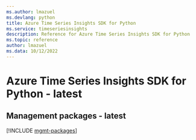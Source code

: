 ```yaml
---
ms.author: lmazuel
ms.devlang: python
title: Azure Time Series Insights SDK for Python
ms.service: timeseriesinsights
description: Reference for Azure Time Series Insights SDK for Python
ms.topic: reference
author: lmazuel
ms.data: 10/12/2022
---
```

# Azure Time Series Insights SDK for Python - latest

## Management packages - latest
[!INCLUDE [mgmt-packages](time-series-insights-mgmt-index.md)]